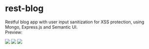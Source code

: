 # rest-blog
Restful blog app with user input sanitization for XSS protection, using Mongo, Express.js and Semantic UI.   
Preview:   

![](https://i.imgur.com/aHY7ppS.png)
![](https://i.imgur.com/ANgzlRe.png)
![](https://i.imgur.com/U0PGJqz.png)
